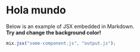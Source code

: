 # Hola mundo

Below is an example of JSX embedded in Markdown. <br /> **Try and change
the background color!**

```js
mix.jsx("some-component.js", "output.js");
```
